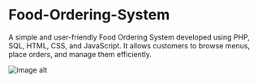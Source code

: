 # Food-Ordering-System
A simple and user-friendly Food Ordering System developed using PHP, SQL, HTML, CSS, and JavaScript. It allows customers to browse menus, place orders, and manage them efficiently.

![image alt](https://github.com/ThaveeshaNamith/Food-Ordering-System/blob/0ce4bd5a7afd26d0164b5cd52e371ca3b9541d40/merged.jpg)

